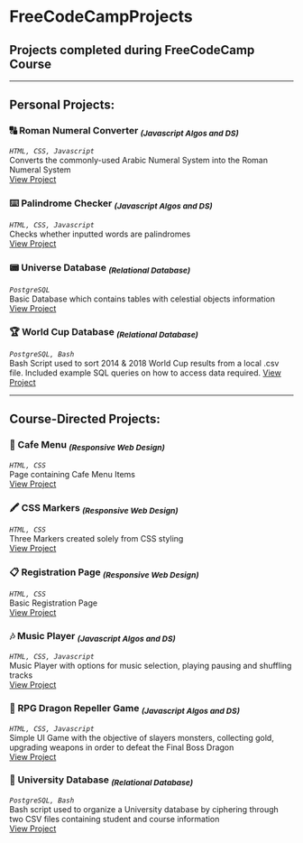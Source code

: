 # FreeCodeCampProjects
## Projects completed during FreeCodeCamp Course


_________________________________________________________________________________________________________
## Personal Projects:

### **:capital_abcd: Roman Numeral Converter <sub>_(Javascript Algos and DS)_</sub>**  
*`HTML, CSS, Javascript`*   
Converts the commonly-used Arabic Numeral System into the Roman Numeral System    
[View Project](https://KavithRanch.github.io/freeCodeCampProjects/Roman%20Numeral%20Converter/index.html)    

### **:keyboard: Palindrome Checker <sub>_(Javascript Algos and DS)_</sub>**   
*`HTML, CSS, Javascript`*   
Checks whether inputted words are palindromes   
[View Project](https://KavithRanch.github.io/freeCodeCampProjects/Palindrome%20Checker/index.html)  

### **:pager: Universe Database <sub>_(Relational Database)_</sub>**   
*`PostgreSQL`*   
Basic Database which contains tables with celestial objects information   
[View Project](https://KavithRanch.github.io/freeCodeCampProjects/Universe%20Database/universe.sql)  

### **:trophy: World Cup Database <sub>_(Relational Database)_</sub>**   
*`PostgreSQL, Bash`*   
Bash Script used to sort 2014 & 2018 World Cup results from a local .csv file. Included example SQL queries on how to access data required. 
[View Project](https://github.com/KavithRanch/freeCodeCampProjects/tree/main/World%20Cup%20Database/insert_data.sh)
_________________________________________________________________________________________________________
## Course-Directed Projects:    
    
### **:memo: Cafe Menu <sub>_(Responsive Web Design)_</sub>**  
*`HTML, CSS`*   
Page containing Cafe Menu Items     
[View Project](https://KavithRanch.github.io/freeCodeCampProjects/CourseDirectedProjects/Responsive%20Web%20Design/Cafe%20Menu/index.html)  
    
### **:crayon: CSS Markers <sub>_(Responsive Web Design)_</sub>**    
*`HTML, CSS`*   
Three Markers created solely from CSS styling   
[View Project](https://KavithRanch.github.io/freeCodeCampProjects/CourseDirectedProjects/Responsive%20Web%20Design/CSS%20Markers/index.html)    
    
### **:clipboard: Registration Page <sub>_(Responsive Web Design)_</sub>**  
*`HTML, CSS`*   
Basic Registration Page     
[View Project](https://KavithRanch.github.io/freeCodeCampProjects/CourseDirectedProjects/Responsive%20Web%20Design/Registration%20Page/index.html)  
    
### **:notes: Music Player <sub>_(Javascript Algos and DS)_</sub>** 
*`HTML, CSS, Javascript`*   
Music Player with options for music selection, playing pausing and shuffling tracks     
[View Project](https://KavithRanch.github.io/freeCodeCampProjects/CourseDirectedProjects/Javascript%20Algo%20and%20DS/Music%20Player/index.html)    
    
### **:dragon: RPG Dragon Repeller Game <sub>_(Javascript Algos and DS)_</sub>** 
*`HTML, CSS, Javascript`*   
Simple UI Game with the objective of slayers monsters, collecting gold, upgrading weapons in order to defeat the Final Boss Dragon    
[View Project](https://KavithRanch.github.io/freeCodeCampProjects/CourseDirectedProjects/Javascript%20Algo%20and%20DS/RPG%20Dragon%20Repeller/index.html)

### **:school: University Database <sub>_(Relational Database)_</sub>** 
*`PostgreSQL, Bash`*   
Bash script used to organize a University database by ciphering through two CSV files containing student and course information     
[View Project](https://github.com/KavithRanch/freeCodeCampProjects/blob/main/CourseDirectedProjects/Relational%20Database/Student%20Database/insert_data.sh)
